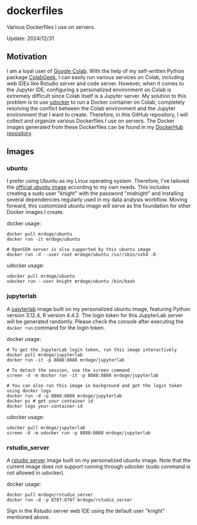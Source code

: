 # dockerfiles

Various Dockerfiles I use on servers.

Update: 2024/12/31

## Motivation

I am a loyal user of [Google Colab](https://colab.research.google.com/). With the help of my self-written Python package [ColabGeek](https://github.com/yimingsun12138/ColabGeek), I can easily run various services on Colab, including web IDEs like Rstudio server and code server. However, when it comes to the Jupyter IDE, configuring a personalized environment on Colab is extremely difficult since Colab itself is a Jupyter server. My solution to this problem is to use [udocker](https://github.com/indigo-dc/udocker) to run a Docker container on Colab, completely resolving the conflict between the Colab environment and the Jupyter environment that I want to create. Therefore, in this GitHub repository, I will collect and organize various Dockerfiles I use on servers. The Docker images generated from these Dockerfiles can be found in my [DockerHub repository](https://hub.docker.com/u/mrdoge).

## Images

### ubuntu

I prefer using Ubuntu as my Linux operating system. Therefore, I've tailored the [official ubuntu image](https://hub.docker.com/_/ubuntu) according to my own needs. This includes creating a sudo user "knight" with the password "midnight" and installing several dependencies regularly used in my data analysis workflow. Moving forward, this customized ubuntu image will serve as the foundation for other Docker images I create.

docker usage:

```
docker pull mrdoge/ubuntu
docker run -it mrdoge/ubuntu

# OpenSSH server is also supported by this ubuntu image
docker run -d --user root mrdoge/ubuntu /usr/sbin/sshd -D
```

udocker usage:

```
udocker pull mrdoge/ubuntu
udocker run --user knight mrdoge/ubuntu /bin/bash
```

### jupyterlab

A [jupyterlab](https://jupyterlab.readthedocs.io/en/latest/index.html) image built on my personalized ubuntu image, featuring Python version 3.12.4, R version 4.4.2. The login token for this JupyterLab server will be generated randomly. Please check the console after executing the `docker run` command for the login token.

docker usage:

```
# To get the JupyterLab login token, run this image interactively
docker pull mrdoge/jupyterlab
docker run -it -p 8888:8888 mrdoge/jupyterlab

# To detach the session, use the screen command
screen -d -m docker run -it -p 8888:8888 mrdoge/jupyterlab

# You can also run this image in background and get the login token using docker logs
docker run -d -p 8888:8888 mrdoge/jupyterlab
docker ps # get your container id
docker logs your-container-id
```

udocker usage:

```
udocker pull mrdoge/jupyterlab
screen -d -m udocker run -p 8888:8888 mrdoge/jupyterlab
```

### rstudio_server

A [rstudio server](https://posit.co/products/open-source/rstudio-server/) image built on my personalized ubuntu image. Note that the current image does not support running through udocker (sudo command is not allowed in udocker).

docker usage:

```
docker pull mrdoge/rstudio_server
docker run -d -p 8787:8787 mrdoge/rstudio_server
```

Sign in the Rstudio server web IDE using the default user "knight" mentioned above.
